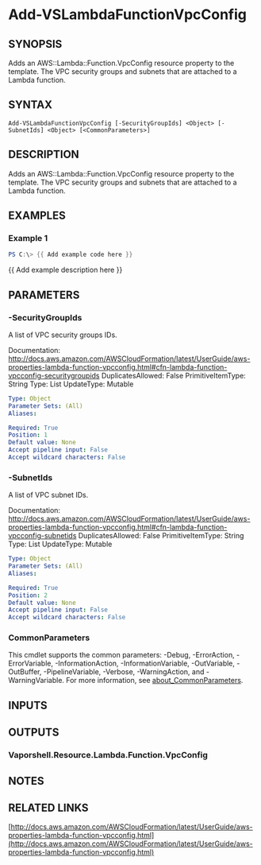 # Add-VSLambdaFunctionVpcConfig

## SYNOPSIS
Adds an AWS::Lambda::Function.VpcConfig resource property to the template.
The VPC security groups and subnets that are attached to a Lambda function.

## SYNTAX

```
Add-VSLambdaFunctionVpcConfig [-SecurityGroupIds] <Object> [-SubnetIds] <Object> [<CommonParameters>]
```

## DESCRIPTION
Adds an AWS::Lambda::Function.VpcConfig resource property to the template.
The VPC security groups and subnets that are attached to a Lambda function.

## EXAMPLES

### Example 1
```powershell
PS C:\> {{ Add example code here }}
```

{{ Add example description here }}

## PARAMETERS

### -SecurityGroupIds
A list of VPC security groups IDs.

Documentation: http://docs.aws.amazon.com/AWSCloudFormation/latest/UserGuide/aws-properties-lambda-function-vpcconfig.html#cfn-lambda-function-vpcconfig-securitygroupids
DuplicatesAllowed: False
PrimitiveItemType: String
Type: List
UpdateType: Mutable

```yaml
Type: Object
Parameter Sets: (All)
Aliases:

Required: True
Position: 1
Default value: None
Accept pipeline input: False
Accept wildcard characters: False
```

### -SubnetIds
A list of VPC subnet IDs.

Documentation: http://docs.aws.amazon.com/AWSCloudFormation/latest/UserGuide/aws-properties-lambda-function-vpcconfig.html#cfn-lambda-function-vpcconfig-subnetids
DuplicatesAllowed: False
PrimitiveItemType: String
Type: List
UpdateType: Mutable

```yaml
Type: Object
Parameter Sets: (All)
Aliases:

Required: True
Position: 2
Default value: None
Accept pipeline input: False
Accept wildcard characters: False
```

### CommonParameters
This cmdlet supports the common parameters: -Debug, -ErrorAction, -ErrorVariable, -InformationAction, -InformationVariable, -OutVariable, -OutBuffer, -PipelineVariable, -Verbose, -WarningAction, and -WarningVariable. For more information, see [about_CommonParameters](http://go.microsoft.com/fwlink/?LinkID=113216).

## INPUTS

## OUTPUTS

### Vaporshell.Resource.Lambda.Function.VpcConfig
## NOTES

## RELATED LINKS

[http://docs.aws.amazon.com/AWSCloudFormation/latest/UserGuide/aws-properties-lambda-function-vpcconfig.html](http://docs.aws.amazon.com/AWSCloudFormation/latest/UserGuide/aws-properties-lambda-function-vpcconfig.html)

